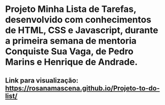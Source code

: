 # Projeto Minha Lista de Tarefas, desenvolvido com conhecimentos de HTML, CSS e Javascript, durante a primeira semana de mentoria Conquiste Sua Vaga, de Pedro Marins e Henrique de Andrade.

## Link para visualização: https://rosanamascena.github.io/Projeto-to-do-list/
